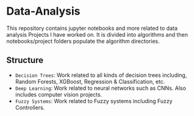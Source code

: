# Data-Analysis

This repository contains jupyter notebooks and more related to data analysis Projects I have worked on. It is divided into algorithms and then notebooks/project folders populate the algorithm directories.

## Structure
- `Decision Trees`: Work related to all kinds of decision trees including, Random Forests, XGBoost, Regression & Classification, etc.
- `Deep Learning`: Work related to neural networks such as CNNs. Also includes computer vision projects.
- `Fuzzy Systems`: Work related to Fuzzy systems including Fuzzy Controllers. 

